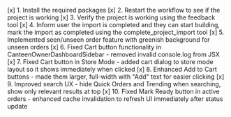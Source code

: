 [x] 1. Install the required packages
[x] 2. Restart the workflow to see if the project is working
[x] 3. Verify the project is working using the feedback tool
[x] 4. Inform user the import is completed and they can start building, mark the import as completed using the complete_project_import tool
[x] 5. Implemented seen/unseen order feature with greenish background for unseen orders
[x] 6. Fixed Cart button functionality in CanteenOwnerDashboardSidebar - removed invalid console.log from JSX
[x] 7. Fixed Cart button in Store Mode - added cart dialog to store mode layout so it shows immediately when clicked
[x] 8. Enhanced Add to Cart buttons - made them larger, full-width with "Add" text for easier clicking
[x] 9. Improved search UX - hide Quick Orders and Trending when searching, show only relevant results at top
[x] 10. Fixed Mark Ready button in active orders - enhanced cache invalidation to refresh UI immediately after status update